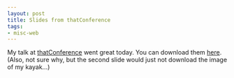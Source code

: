 ```yaml
---
layout: post
title: Slides from thatConference
tags:
- misc-web
---
```

My talk at [thatConference](http://thatconference.com) went great today.  You can download them [here](/uploads/2013/7-things-presentation.pdf).  (Also, not sure why, but the second slide would just not download the image of my kayak...)
